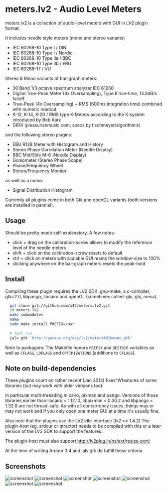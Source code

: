 meters.lv2 - Audio Level Meters
===============================

meters.lv2 is a collection of audio-level meters with GUI in LV2 plugin format.

It includes needle style meters (mono and stereo variants)

*   IEC 60268-10 Type I / DIN
*   IEC 60268-10 Type I / Nordic
*   IEC 60268-10 Type IIa / BBC
*   IEC 60268-10 Type IIb / EBU
*   IEC 60268-17 / VU

Stereo & Mono variants of bar-graph meters:

*   30 Band 1/3 octave spectrum analyzer IEC 61260
*   Digital True-Peak Meter (4x Oversampling), Type II rise-time, 13.3dB/s falloff.
*   True-Peak (4x Oversampling) + RMS (600ms integration time) combined with numeric readout
*   K-12, K-14, K-20 / RMS type K-Meters according to the K-system introduced by Bob Katz
*   DR14 (pleasurizemusic.com, specs by tischmeyer/algorithmix)

and the following stereo plugins:

*   EBU R128 Meter with Histogram and History
*   Stereo Phase Correlation Meter (Needle Display)
*   BBC Mid/Side M-6 (Needle Display)
*   Goniometer (Stereo Phase Scope)
*   Phase/Frequency Wheel
*   Stereo/Frequency Monitor

as well as a mono:

*   Signal Distribution Histogram

Currently all plugins come in both Gtk and openGL variants (both
versions are installed in parallel).


Usage
-----

Should be pretty much self-explanatory. A few notes:

* click + drag on the calibration-screw allows to modify the reference
	level of the needle meters
* shift + click on the calibration-screw resets to default
* ctrl + click on meters with scalable GUI resets the window-size to 100%
* clicking anywhere on the bar-graph meters resets the peak-hold

Install
-------

Compiling these plugin requires the LV2 SDK, gnu-make, a c-compiler,
gtk+2.0, libpango, libcairo and openGL (sometimes called: glu, glx, mesa).

```bash
  git clone git://github.com/x42/meters.lv2.git
  cd meters.lv2
  make submodules
  make
  sudo make install PREFIX=/usr
  
  # test run
  jalv.gtk 'http://gareus.org/oss/lv2/meters#DINmono_gtk'
```

Note to packagers: The Makefile honors `PREFIX` and `DESTDIR` variables as well
as `CFLAGS`, `LDFLAGS` and `OPTIMIZATIONS` (additions to `CFLAGS`).


Note on build-dependencies
--------------------------

These plugins count on rather recent (Jan 2013) fixes^Wfeatures of
some libraries (but may work with older versions too):

In particular multi-threading in cairo, pixman and pango.
Versions of those libraries earlier than libcairo < 1.12.10,
libpixman < 0.30.2 and libpango < 1.32.6 are not thread-safe.
As with all concurrency issues, things may or may not work and
if you only open one meter GUI at a time it's usually fine.

Also note that the plugins use the LV2 idle-interface (lv2 >= 1.4.2)
The plugin-host (eg. ardour or qtractor) needs to be compiled with
this or a later version of the LV2 SDK to support the features.

The plugin-host must also support http://lv2plug.in/ns/ext/resize-port/

At the time of writing Ardour 3.4 and jalv.gtk do fulfill these criteria.


Screenshots
-----------

![screenshot](https://raw.github.com/x42/meters.lv2/master/doc/LV2ebur128.png "EBU R128 Meter GUI")
![screenshot](https://raw.github.com/x42/meters.lv2/master/doc/LV2meters.png "Various Needle Meters in Ardour")
![screenshot](https://raw.github.com/x42/meters.lv2/master/doc/spectr_and_goni.png "Spectrum Analyzer and Stereo Phase Scope")
![screenshot](https://raw.github.com/x42/meters.lv2/master/doc/phasewheel.png "Phase/Frequency Wheel")
![screenshot](https://raw.github.com/x42/meters.lv2/master/doc/dr14meter.png "DR14 Dynamic Range Meter (Pleasurize Music Foundation)")
![screenshot](https://raw.github.com/x42/meters.lv2/master/doc/stereoscope.png "Stereo/Frequency Scope")
![screenshot](https://raw.github.com/x42/meters.lv2/master/doc/sigdisthist.png "Signal Distribution Histogram")

